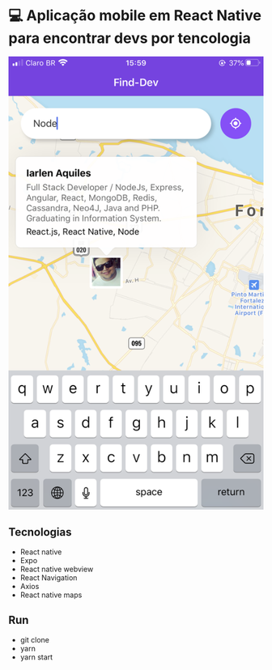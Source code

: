 # :computer: Aplicação mobile em React Native para encontrar devs por tencologia

![Cena 01](image-01.png)

## Tecnologias

- React native
- Expo
- React native webview
- React Navigation
- Axios
- React native maps

## Run

- git clone
- yarn
- yarn start
